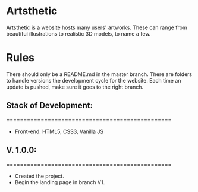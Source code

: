 # Artsthetic
Artsthetic is a website hosts many users' artworks.
These can range from beautiful illustrations to realistic 3D models, to name a few.

# Rules
There should only be a README.md in the master branch. There are
folders to handle versions the development cycle for the website.
Each time an update is pushed, make sure it goes to the right
branch.

## Stack of Development:
================================================
* Front-end: HTML5, CSS3, Vanilla JS

## V. 1.0.0:
================================================
- Created the project.
- Begin the landing page in branch V1.
